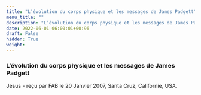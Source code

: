 ```yaml
---
title: "L’évolution du corps physique et les messages de James Padgett"
menu_title: ""
description: "L’évolution du corps physique et les messages de James Padgett"
date: 2022-06-01 06:00:01+00:96
draft: False
hidden: True
weight:
---
```

###  L’évolution du corps physique et les messages de James Padgett

Jésus - reçu par FAB le 20 Janvier 2007, Santa Cruz, Californie, USA.



